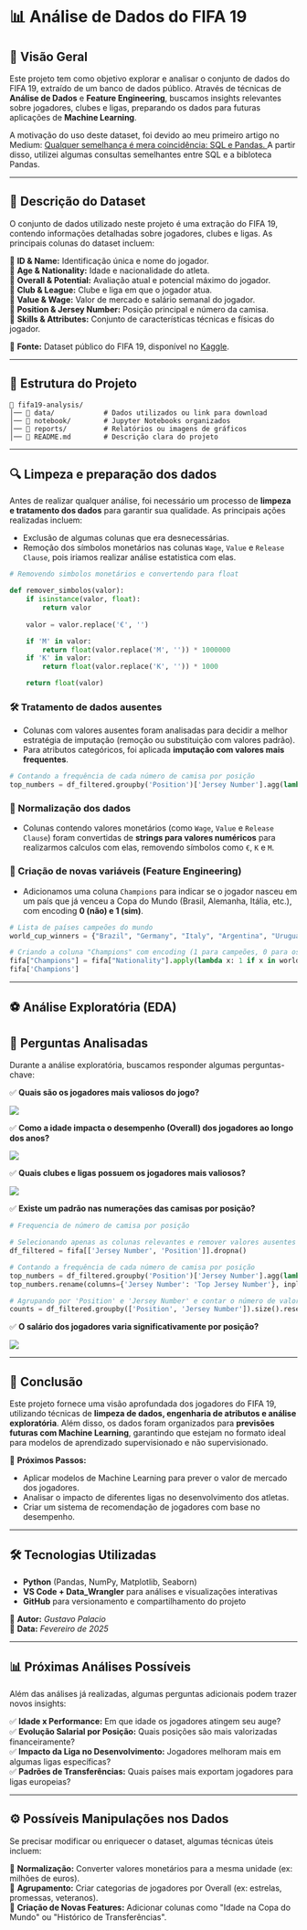 # 📊 Análise de Dados do FIFA 19

## 📌 Visão Geral
Este projeto tem como objetivo explorar e analisar o conjunto de dados do FIFA 19, extraído de um banco de dados público. Através de técnicas de **Análise de Dados** e **Feature Engineering**, buscamos insights relevantes sobre jogadores, clubes e ligas, preparando os dados para futuras aplicações de **Machine Learning**.

A motivação do uso deste dataset, foi devido ao meu primeiro artigo no Medium: [Qualquer semelhança é mera coincidência: SQL e Pandas.
](https://medium.com/@datapalacio/qualquer-semelhan%C3%A7a-%C3%A9-mera-coincid%C3%AAncia-sql-e-pandas-5b33c1551a23) A partir disso, utilizei algumas consultas semelhantes entre SQL e a bibloteca Pandas.

---
## 📂 Descrição do Dataset  
O conjunto de dados utilizado neste projeto é uma extração do FIFA 19, contendo informações detalhadas sobre jogadores, clubes e ligas. As principais colunas do dataset incluem:  

🔹 **ID & Name:** Identificação única e nome do jogador.  
🔹 **Age & Nationality:** Idade e nacionalidade do atleta.  
🔹 **Overall & Potential:** Avaliação atual e potencial máximo do jogador.  
🔹 **Club & League:** Clube e liga em que o jogador atua.  
🔹 **Value & Wage:** Valor de mercado e salário semanal do jogador.  
🔹 **Position & Jersey Number:** Posição principal e número da camisa.  
🔹 **Skills & Attributes:** Conjunto de características técnicas e físicas do jogador.  

📌 **Fonte:** Dataset público do FIFA 19, disponível no [Kaggle](https://www.kaggle.com/karangadiya/fifa19).  


---
## 📂 Estrutura do Projeto
```
📁 fifa19-analysis/
│── 📂 data/            # Dados utilizados ou link para download  
│── 📂 notebook/        # Jupyter Notebooks organizados  
│── 📂 reports/         # Relatórios ou imagens de gráficos  
│── 📄 README.md        # Descrição clara do projeto  
```

---

## 🔍 Limpeza e preparação dos dados
Antes de realizar qualquer análise, foi necessário um processo de **limpeza e tratamento dos dados** para garantir sua qualidade. As principais ações realizadas incluem:
- Exclusão de algumas colunas que era desnecessárias.
- Remoção dos símbolos monetários nas colunas `Wage`, `Value` e `Release Clause`, pois iriamos realizar análise estatistica com elas. 
```python
# Removendo simbolos monetários e convertendo para float

def remover_simbolos(valor):
    if isinstance(valor, float):
        return valor
    
    valor = valor.replace('€', '')

    if 'M' in valor:
        return float(valor.replace('M', '')) * 1000000
    if 'K' in valor:
        return float(valor.replace('K', '')) * 1000

    return float(valor)
```

### 🛠 Tratamento de dados ausentes
- Colunas com valores ausentes foram analisadas para decidir a melhor estratégia de imputação (remoção ou substituição com valores padrão).
- Para atributos categóricos, foi aplicada **imputação com valores mais frequentes**.

```python
# Contando a frequência de cada número de camisa por posição  
top_numbers = df_filtered.groupby('Position')['Jersey Number'].agg(lambda x: x.mode()[0]).reset_index()  
```

### 🔄 Normalização dos dados
- Colunas contendo valores monetários (como `Wage`, `Value` e `Release Clause`) foram convertidas de **strings para valores numéricos** para realizarmos calculos com elas, removendo símbolos como `€`, `K` e `M`.

### 🔢 Criação de novas variáveis (Feature Engineering)
- Adicionamos uma coluna `Champions` para indicar se o jogador nasceu em um país que já venceu a Copa do Mundo (Brasil, Alemanha, Itália, etc.), com encoding **0 (não) e 1 (sim)**.
```python
# Lista de países campeões do mundo
world_cup_winners = {"Brazil", "Germany", "Italy", "Argentina", "Uruguay", "France", "Spain", "England"}

# Criando a coluna "Champions" com encoding (1 para campeões, 0 para os demais)
fifa["Champions"] = fifa["Nationality"].apply(lambda x: 1 if x in world_cup_winners else 0)
fifa['Champions'] 
```

---

## ⚽ Análise Exploratória (EDA)

## 📌 Perguntas Analisadas  
Durante a análise exploratória, buscamos responder algumas perguntas-chave:  

✅ **Quais são os jogadores mais valiosos do jogo?**  

![](reports/barplot_player_valioso.png)

✅ **Como a idade impacta o desempenho (Overall) dos jogadores ao longo dos anos?**  

![](reports\overall_and_age.png)

✅ **Quais clubes e ligas possuem os jogadores mais valiosos?** 

![](reports\barplot_total_liga.png)

✅ **Existe um padrão nas numerações das camisas por posição?**  
```python
# Frequencia de número de camisa por posição 

# Selecionando apenas as colunas relevantes e remover valores ausentes  
df_filtered = fifa[['Jersey Number', 'Position']].dropna()  

# Contando a frequência de cada número de camisa por posição  
top_numbers = df_filtered.groupby('Position')['Jersey Number'].agg(lambda x: x.mode()[0]).reset_index()  
top_numbers.rename(columns={'Jersey Number': 'Top Jersey Number'}, inplace=True) # Renomeando a coluna para deixar mais claro

# Agrupando por 'Position' e 'Jersey Number' e contar o número de valores  
counts = df_filtered.groupby(['Position', 'Jersey Number']).size().reset_index(name='Count')  
```

✅ **O salário dos jogadores varia significativamente por posição?**  

![](reports/barplot_salario_posicao.png)

---

## 📌 Conclusão
Este projeto fornece uma visão aprofundada dos jogadores do FIFA 19, utilizando técnicas de **limpeza de dados, engenharia de atributos e análise exploratória**. Além disso, os dados foram organizados para **previsões futuras com Machine Learning**, garantindo que estejam no formato ideal para modelos de aprendizado supervisionado e não supervisionado.

📢 **Próximos Passos:**
- Aplicar modelos de Machine Learning para prever o valor de mercado dos jogadores.
- Analisar o impacto de diferentes ligas no desenvolvimento dos atletas.
- Criar um sistema de recomendação de jogadores com base no desempenho.

---

## 🛠 Tecnologias Utilizadas
- **Python** (Pandas, NumPy, Matplotlib, Seaborn)
- **VS Code + Data_Wrangler** para análises e visualizações interativas
- **GitHub** para versionamento e compartilhamento do projeto

📌 **Autor:** *Gustavo Palacio*  
📅 **Data:** *Fevereiro de 2025*

---

## 📊 Próximas Análises Possíveis  
Além das análises já realizadas, algumas perguntas adicionais podem trazer novos insights:  

✅ **Idade x Performance:** Em que idade os jogadores atingem seu auge?  
✅ **Evolução Salarial por Posição:** Quais posições são mais valorizadas financeiramente?  
✅ **Impacto da Liga no Desenvolvimento:** Jogadores melhoram mais em algumas ligas específicas?  
✅ **Padrões de Transferências:** Quais países mais exportam jogadores para ligas europeias?  

---

## ⚙️ Possíveis Manipulações nos Dados  
Se precisar modificar ou enriquecer o dataset, algumas técnicas úteis incluem:  

📌 **Normalização:** Converter valores monetários para a mesma unidade (ex: milhões de euros).  
📌 **Agrupamento:** Criar categorias de jogadores por Overall (ex: estrelas, promessas, veteranos).  
📌 **Criação de Novas Features:** Adicionar colunas como "Idade na Copa do Mundo" ou "Histórico de Transferências".  
